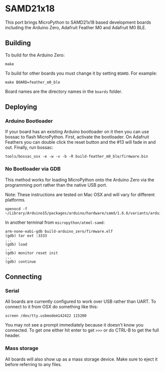 # SAMD21x18

This port brings MicroPython to SAMD21x18 based development boards including the
Arduino Zero, Adafruit Feather M0 and Adafruit M0 BLE.

## Building

To build for the Arduino Zero:

    make

To build for other boards you must change it by setting `BOARD`. For example:

    make BOARD=feather_m0_ble

Board names are the directory names in the `boards` folder.

## Deploying

### Arduino Bootloader
If your board has an existing Arduino bootloader on it then you can use bossac
to flash MicroPython. First, activate the bootloader. On Adafruit Feathers you
can double click the reset button and the #13 will fade in and out. Finally,
run bossac:

    tools/bossac_osx -e -w -v -b -R build-feather_m0_ble/firmware.bin

### No Bootloader via GDB
This method works for loading MicroPython onto the Arduino Zero via the
programming port rather than the native USB port.

Note: These instructions are tested on Mac OSX and will vary for different
platforms.

    openocd -f ~/Library/Arduino15/packages/arduino/hardware/samd/1.6.6/variants/arduino_zero/openocd_scripts/arduino_zero.cfg

In another terminal from `micropython/atmel-samd`:

    arm-none-eabi-gdb build-arduino_zero/firmware.elf
    (gdb) tar ext :3333
    ...
    (gdb) load
    ...
    (gdb) monitor reset init
    ...
    (gdb) continue

## Connecting

### Serial

All boards are currently configured to work over USB rather than UART. To
connect to it from OSX do something like this:

    screen /dev/tty.usbmodem142422 115200

You may not see a prompt immediately because it doesn't know you connected. To
get one either hit enter to get `>>>` or do CTRL-B to get the full header.

### Mass storage

All boards will also show up as a mass storage device. Make sure to eject it
before referring to any files.
